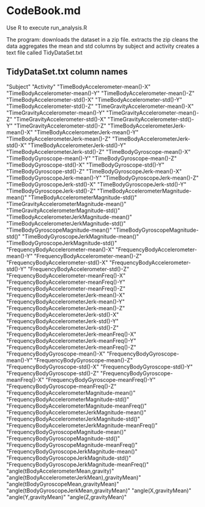 # CodeBook.md
Use R to execute run_analysis.R

The program:
  downloads the dataset in a zip file.
  extracts the zip
  cleans the data
  aggregates the mean and std columns by subject and activity
  creates a text file called TidyDataSet.txt


## TidyDataSet.txt column names
"Subject" 
"Activity" 
"TimeBodyAccelerometer-mean()-X" 
"TimeBodyAccelerometer-mean()-Y" 
"TimeBodyAccelerometer-mean()-Z" 
"TimeBodyAccelerometer-std()-X" 
"TimeBodyAccelerometer-std()-Y" 
"TimeBodyAccelerometer-std()-Z" 
"TimeGravityAccelerometer-mean()-X" 
"TimeGravityAccelerometer-mean()-Y" 
"TimeGravityAccelerometer-mean()-Z" 
"TimeGravityAccelerometer-std()-X" 
"TimeGravityAccelerometer-std()-Y" 
"TimeGravityAccelerometer-std()-Z" 
"TimeBodyAccelerometerJerk-mean()-X" 
"TimeBodyAccelerometerJerk-mean()-Y" 
"TimeBodyAccelerometerJerk-mean()-Z" 
"TimeBodyAccelerometerJerk-std()-X" 
"TimeBodyAccelerometerJerk-std()-Y" 
"TimeBodyAccelerometerJerk-std()-Z" 
"TimeBodyGyroscope-mean()-X" 
"TimeBodyGyroscope-mean()-Y" 
"TimeBodyGyroscope-mean()-Z" 
"TimeBodyGyroscope-std()-X" 
"TimeBodyGyroscope-std()-Y" 
"TimeBodyGyroscope-std()-Z" 
"TimeBodyGyroscopeJerk-mean()-X" 
"TimeBodyGyroscopeJerk-mean()-Y" 
"TimeBodyGyroscopeJerk-mean()-Z" 
"TimeBodyGyroscopeJerk-std()-X" 
"TimeBodyGyroscopeJerk-std()-Y" 
"TimeBodyGyroscopeJerk-std()-Z" 
"TimeBodyAccelerometerMagnitude-mean()" 
"TimeBodyAccelerometerMagnitude-std()" 
"TimeGravityAccelerometerMagnitude-mean()" 
"TimeGravityAccelerometerMagnitude-std()" 
"TimeBodyAccelerometerJerkMagnitude-mean()" 
"TimeBodyAccelerometerJerkMagnitude-std()" 
"TimeBodyGyroscopeMagnitude-mean()" 
"TimeBodyGyroscopeMagnitude-std()" 
"TimeBodyGyroscopeJerkMagnitude-mean()" 
"TimeBodyGyroscopeJerkMagnitude-std()" 
"FrequencyBodyAccelerometer-mean()-X" 
"FrequencyBodyAccelerometer-mean()-Y" 
"FrequencyBodyAccelerometer-mean()-Z" 
"FrequencyBodyAccelerometer-std()-X" 
"FrequencyBodyAccelerometer-std()-Y" 
"FrequencyBodyAccelerometer-std()-Z" 
"FrequencyBodyAccelerometer-meanFreq()-X" 
"FrequencyBodyAccelerometer-meanFreq()-Y" 
"FrequencyBodyAccelerometer-meanFreq()-Z" 
"FrequencyBodyAccelerometerJerk-mean()-X" 
"FrequencyBodyAccelerometerJerk-mean()-Y" 
"FrequencyBodyAccelerometerJerk-mean()-Z" 
"FrequencyBodyAccelerometerJerk-std()-X" 
"FrequencyBodyAccelerometerJerk-std()-Y" 
"FrequencyBodyAccelerometerJerk-std()-Z" 
"FrequencyBodyAccelerometerJerk-meanFreq()-X" 
"FrequencyBodyAccelerometerJerk-meanFreq()-Y" 
"FrequencyBodyAccelerometerJerk-meanFreq()-Z" 
"FrequencyBodyGyroscope-mean()-X" 
"FrequencyBodyGyroscope-mean()-Y" 
"FrequencyBodyGyroscope-mean()-Z" 
"FrequencyBodyGyroscope-std()-X" 
"FrequencyBodyGyroscope-std()-Y" 
"FrequencyBodyGyroscope-std()-Z" 
"FrequencyBodyGyroscope-meanFreq()-X" 
"FrequencyBodyGyroscope-meanFreq()-Y" 
"FrequencyBodyGyroscope-meanFreq()-Z" 
"FrequencyBodyAccelerometerMagnitude-mean()" 
"FrequencyBodyAccelerometerMagnitude-std()" 
"FrequencyBodyAccelerometerMagnitude-meanFreq()" 
"FrequencyBodyAccelerometerJerkMagnitude-mean()" 
"FrequencyBodyAccelerometerJerkMagnitude-std()" 
"FrequencyBodyAccelerometerJerkMagnitude-meanFreq()" 
"FrequencyBodyGyroscopeMagnitude-mean()" 
"FrequencyBodyGyroscopeMagnitude-std()" 
"FrequencyBodyGyroscopeMagnitude-meanFreq()" 
"FrequencyBodyGyroscopeJerkMagnitude-mean()" 
"FrequencyBodyGyroscopeJerkMagnitude-std()" 
"FrequencyBodyGyroscopeJerkMagnitude-meanFreq()" 
"angle(tBodyAccelerometerMean,gravity)" 
"angle(tBodyAccelerometerJerkMean),gravityMean)" 
"angle(tBodyGyroscopeMean,gravityMean)" 
"angle(tBodyGyroscopeJerkMean,gravityMean)" 
"angle(X,gravityMean)" 
"angle(Y,gravityMean)" 
"angle(Z,gravityMean)"
